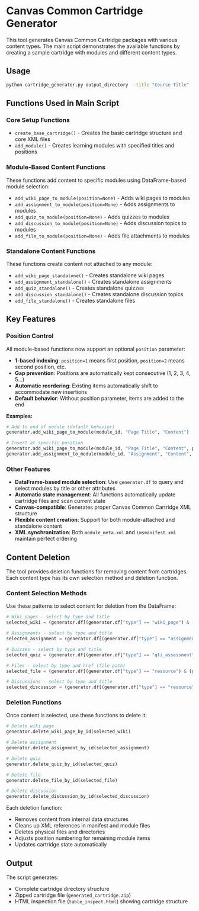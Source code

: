 # Canvas Common Cartridge Generator

This tool generates Canvas Common Cartridge packages with various content types. The main script demonstrates the available functions by creating a sample cartridge with modules and different content types.

## Usage

```bash
python cartridge_generator.py output_directory --title "Course Title" --code "COURSE_CODE"
```

## Functions Used in Main Script

### Core Setup Functions
- `create_base_cartridge()` - Creates the basic cartridge structure and core XML files
- `add_module()` - Creates learning modules with specified titles and positions

### Module-Based Content Functions
These functions add content to specific modules using DataFrame-based module selection:

- `add_wiki_page_to_module(position=None)` - Adds wiki pages to modules
- `add_assignment_to_module(position=None)` - Adds assignments to modules  
- `add_quiz_to_module(position=None)` - Adds quizzes to modules
- `add_discussion_to_module(position=None)` - Adds discussion topics to modules
- `add_file_to_module(position=None)` - Adds file attachments to modules

### Standalone Content Functions 
These functions create content not attached to any module:

- `add_wiki_page_standalone()` - Creates standalone wiki pages
- `add_assignment_standalone()` - Creates standalone assignments
- `add_quiz_standalone()` - Creates standalone quizzes
- `add_discussion_standalone()` - Creates standalone discussion topics
- `add_file_standalone()` - Creates standalone files

## Key Features

### Position Control
All module-based functions now support an optional `position` parameter:
- **1-based indexing**: `position=1` means first position, `position=2` means second position, etc.
- **Gap prevention**: Positions are automatically kept consecutive (1, 2, 3, 4, 5...)
- **Automatic reordering**: Existing items automatically shift to accommodate new insertions
- **Default behavior**: Without position parameter, items are added to the end

**Examples:**
```python
# Add to end of module (default behavior)
generator.add_wiki_page_to_module(module_id, "Page Title", "Content")

# Insert at specific position
generator.add_wiki_page_to_module(module_id, "Page Title", "Content", position=1)  # First position
generator.add_assignment_to_module(module_id, "Assignment", "Content", position=3)  # Third position
```

### Other Features
- **DataFrame-based module selection**: Use `generator.df` to query and select modules by title or other attributes
- **Automatic state management**: All functions automatically update cartridge files and scan current state
- **Canvas-compatible**: Generates proper Canvas Common Cartridge XML structure
- **Flexible content creation**: Support for both module-attached and standalone content
- **XML synchronization**: Both `module_meta.xml` and `imsmanifest.xml` maintain perfect ordering

## Content Deletion

The tool provides deletion functions for removing content from cartridges. Each content type has its own selection method and deletion function.

### Content Selection Methods

Use these patterns to select content for deletion from the DataFrame:

```python
# Wiki pages - select by type and title
selected_wiki = (generator.df[(generator.df["type"] == "wiki_page") & (generator.df["title"] == "page_name")]).identifier.item()

# Assignments - select by type and title  
selected_assignment = (generator.df[(generator.df["type"] == "assignment_settings") & (generator.df["title"] == "assignment_name")]).identifier.item()

# Quizzes - select by type and title
selected_quiz = (generator.df[(generator.df["type"] == "qti_assessment") & (generator.df["title"] == "quiz_name")]).identifier.item()

# Files - select by type and href (file path)
selected_file = (generator.df[(generator.df["type"] == "resource") & (generator.df["href"] == "web_resources/filename.txt")]).identifier.item()

# Discussions - select by type and title
selected_discussion = (generator.df[(generator.df["type"] == "resource") & (generator.df["title"] == "discussion_name")]).identifier.item()
```

### Deletion Functions

Once content is selected, use these functions to delete it:

```python
# Delete wiki page
generator.delete_wiki_page_by_id(selected_wiki)

# Delete assignment  
generator.delete_assignment_by_id(selected_assignment)

# Delete quiz
generator.delete_quiz_by_id(selected_quiz)

# Delete file
generator.delete_file_by_id(selected_file)

# Delete discussion
generator.delete_discussion_by_id(selected_discussion)
```

Each deletion function:
- Removes content from internal data structures
- Cleans up XML references in manifest and module files
- Deletes physical files and directories
- Adjusts position numbering for remaining module items
- Updates cartridge state automatically

## Output

The script generates:
- Complete cartridge directory structure
- Zipped cartridge file (`generated_cartridge.zip`)
- HTML inspection file (`table_inspect.html`) showing cartridge structure
